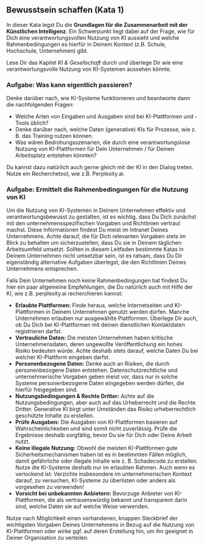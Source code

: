 ## Bewusstsein schaffen (Kata 1)

In dieser Kata legst Du die **Grundlagen für die Zusammenarbeit mit der Künstlichen Intelligenz**. Ein Schwerpunkt liegt dabei auf der Frage, wie für Dich eine verantwortungsvollen Nutzung von KI aussieht und welche Rahmenbedingungen es hierfür in Deinem Kontext (z.B. Schule, Hochschule, Unternehmen) gibt.

Lese Dir das Kapitel *KI & Gesellschaft* durch und überlege Dir wie eine verantwortungsvolle Nutzung von KI-Systemen aussehen könnte. 

### Aufgabe: Was kann eigentlich passieren?

Denke darüber nach, wie KI-Systeme funktionieren und beantworte dann die nachfolgenden Fragen:

- Welche Arten von Eingaben und Ausgaben sind bei KI-Plattformen und -Tools üblich?
- Denke darüber nach, welche Daten (generative) KIs für Prozesse, wie z. B. das Training nutzen können.
- Was wären Bedrohungsszenarien, die durch eine verantwortungslose Nutzung von KI-Plattformen für Dein Unternehmen / für Deinen Arbeitsplatz entstehen könnten?

Du kannst dazu natürlich auch gerne gleich mit der KI in den Dialog treten. Nutze ein Recherchetool, wie z.B. Perplexity.ai. 

### Aufgabe: Ermittelt die Rahmenbedingungen für die Nutzung von KI

Um die Nutzung von KI-Systemen in Deinem Unternehmen effektiv und verantwortungsbewusst zu gestalten, ist es wichtig, dass Du Dich zunächst mit den unternehmensspezifischen Vorgaben und Richtlinien vertraut machst. Diese Informationen findest Du meist im Intranet Deines Unternehmens. Achte darauf, die für Dich relevanten Vorgaben stets im Blick zu behalten um sicherzustellen, dass Du sie in Deinem täglichen Arbeitsumfeld umsetzt. Sollten in diesem Leitfaden bestimmte Katas in Deinem Unternehmen nicht umsetzbar sein, ist es ratsam, dass Du Dir eigenständig alternative Aufgaben überlegst, die den Richtlinien Deines Unternehmens entsprechen.

Falls Dein Unternehmen noch keine Rahmenbedingungen hat findest Du hier ein paar allgemeine Empfehlungen, die Du natürlich auch mit Hilfe der KI, wie z.B. perplexity.ai recherchieren kannst:

- **Erlaubte Plattformen:** Finde heraus, welche Internetseiten und KI-Plattformen in Deinem Unternehmen genutzt werden dürfen. Manche Unternehmen erlauben nur ausgewählte Plattformen. Überlege Dir auch, ob Du Dich bei KI-Plattformen mit deinen dienstlichen Kontaktdaten registrieren darfst.
- **Vertrauliche Daten:** Die meisten Unternehmen haben kritische Unternehmensdaten, deren ungewollte Veröffentlichung ein hohes Risiko bedeuten würde. Achte deshalb stets darauf, welche Daten Du bei welcher KI-Plattform eingeben darfst.
- **Personenbezogene Daten:** Denke auch an Risiken, die durch personenbezogene Daten entstehen. Datenschutzrechtliche und unternehmerische Vorgaben geben meist vor, dass nur in solche Systeme personenbezogene Daten eingegeben werden dürfen, die hierfür freigegeben sind.
- **Nutzungsbedingungen & Rechte Dritter:** Achte auf die Nutzungsbedingungen, aber auch auf das Urheberrecht und die Rechte Dritter. Generative KI birgt unter Umständen das Risiko urheberrechtlich geschützte Inhalte zu erstellen.
- **Prüfe Ausgaben:** Die Ausgaben von KI-Plattformen basieren auf Wahrscheinlichkeiten und sind somit nicht zuverlässig. Prüfe die Ergebnisse deshalb sorgfältig, bevor Du sie für Dich oder Deine Arbeit nutzt.
- **Keine illegale Nutzung:** Obwohl die meisten KI-Plattformen gute Sicherheitsmechanismen haben ist es in bestimmten Fällen möglich, damit gefährliche oder illegale Inhalte wie z. B. Schadecode zu erstellen. Nutze die KI-Systeme deshalb nur im erlaubten Rahmen. Auch wenn es verlockend ist: Verzichte insbesondere im unternehmerischen Kontext darauf, zu versuchen, KI-Systeme zu überlisten oder anders als vorgesehen zu verwenden!
- **Vorsicht bei unbekannten Anbietern:** Bevorzuge Anbieter von KI-Plattformen, die als vertrauenswürdig bekannt und transparent darin sind, welche Daten sie auf welche Weise verwenden.

Nutze nach Möglichkeit einen vorhandenen, knappen Steckbrief der wichtigsten Vorgaben Deines Unternehmens in Bezug auf die Nutzung von KI-Plattformen oder wirke ggf. auf deren Erstellung hin, um ihn geeignet in Deiner Organisation zu verteilen.
